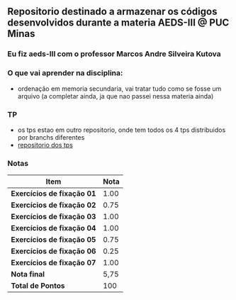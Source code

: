 ## Repositorio destinado a armazenar os códigos desenvolvidos durante a materia AEDS-III @ PUC Minas

### Eu fiz aeds-III com o professor Marcos Andre Silveira Kutova

### O que vai aprender na disciplina:
- ordenação em memoria secundaria, vai tratar tudo como se fosse um arquivo
(a completar ainda, ja que nao passei nessa materia ainda)

### TP
- os tps estao em outro repositorio, onde tem todos os 4 tps distribuidos por branchs diferentes
- [repositorio dos tps](https://github.com/giusfds/TP-AEDS-III)


### Notas

| **Item**                       | **Nota** |
|--------------------------------|----------|
| **Exercícios de fixação 01**   | 1.00     |
| **Exercícios de fixação 02**   | 0.75     |
| **Exercícios de fixação 03**   | 1.00     |
| **Exercícios de fixação 04**   | 1.00     |
| **Exercícios de fixação 05**   | 0.75     |
| **Exercícios de fixação 06**   | 0.25     |
| **Exercícios de fixação 07**   | 1.00     |
| **Nota final**                 | 5,75     |
|**Total de Pontos**             | 100      |